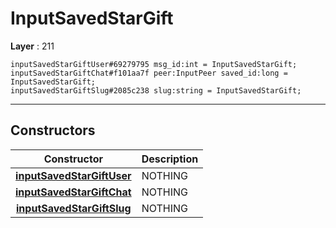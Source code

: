# InputSavedStarGift

**Layer** : 211

```tl
inputSavedStarGiftUser#69279795 msg_id:int = InputSavedStarGift;
inputSavedStarGiftChat#f101aa7f peer:InputPeer saved_id:long = InputSavedStarGift;
inputSavedStarGiftSlug#2085c238 slug:string = InputSavedStarGift;
```

---

## Constructors

| Constructor | Description |
| :---: | :--- |
| [**inputSavedStarGiftUser**](constructor/inputSavedStarGiftUser) | NOTHING |
| [**inputSavedStarGiftChat**](constructor/inputSavedStarGiftChat) | NOTHING |
| [**inputSavedStarGiftSlug**](constructor/inputSavedStarGiftSlug) | NOTHING |